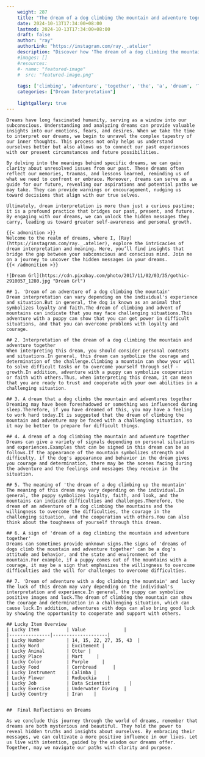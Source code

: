 ```yaml
---
    weight: 287
    title: "The dream of a dog climbing the mountain and adventure together"  # Assuming 'title' column exists
    date: 2024-10-13T17:34:00+08:00
    lastmod: 2024-10-13T17:34:00+08:00
    draft: false
    author: "ray"
    authorLink: "https://instagram.com/ray._.atelier"
    description: "Discover how 'The dream of a dog climbing the mountain and adventure together' can interpret your future and uncover its significant meanings in your life."
    #images: []
    #resources:
    #- name: "featured-image"
    #  src: "featured-image.png"
    
    tags: ['climbing', 'adventure', 'together', 'the', 'a', 'dream', 'The', 'mountain', 'and', 'of', 'dog']
    categories: ["Dream Interpretation"]
    
    lightgallery: true
---
```

    
    Dreams have long fascinated humanity, serving as a window into our subconscious. Understanding and analyzing dreams can provide valuable insights into our emotions, fears, and desires. When we take the time to interpret our dreams, we begin to unravel the complex tapestry of our inner thoughts. This process not only helps us understand ourselves better but also allows us to connect our past experiences with our present circumstances and future possibilities.
    
    By delving into the meanings behind specific dreams, we can gain clarity about unresolved issues from our past. These dreams often reflect our memories, traumas, and lessons learned, reminding us of what we need to confront or embrace. Moreover, dreams can serve as a guide for our future, revealing our aspirations and potential paths we may take. They can provide warnings or encouragement, nudging us toward decisions that align with our true selves.
    
    Ultimately, dream interpretation is more than just a curious pastime; it is a profound practice that bridges our past, present, and future. By engaging with our dreams, we can unlock the hidden messages they carry, leading us toward greater self-awareness and personal growth.
    
    {{< admonition >}}
    Welcome to the realm of dreams, where I, [Ray](https://instagram.com/ray._.atelier), explore the intricacies of dream interpretation and meaning. Here, you’ll find insights that bridge the gap between your subconscious and conscious mind. Join me on a journey to uncover the hidden messages in your dreams.
    {{< /admonition >}}
    
    ![Dream Grl](https://cdn.pixabay.com/photo/2017/11/02/03/35/gothic-2910057_1280.jpg "Dream Grl")
    
    ## 1. 'Dream of an adventure of a dog climbing the mountain'
    Dream interpretation can vary depending on the individual's experience and situation.But in general, the dog is known as an animal that symbolizes loyalty and faith.The dream of climbing and advent of mountains can indicate that you may face challenging situations.This adventure with a puppy can show that you can get power in difficult situations, and that you can overcome problems with loyalty and courage.
    
    ## 2. Interpretation of the dream of a dog climbing the mountain and adventure together
    When interpreting this dream, you should consider personal contexts and situations.In general, this dream can symbolize the courage and determination of the challenge.Climbing a mountain can show your will to solve difficult tasks or to overcome yourself through self -growth.In addition, adventure with a puppy can symbolize cooperation or faith with others.Thus, when interpreting this dream, it can mean that you are ready to trust and cooperate with your own abilities in a challenging situation.
    
    ## 3. A dream that a dog climbs the mountain and adventures together
    Dreaming may have been foreshadowed or something was influenced during sleep.Therefore, if you have dreamed of this, you may have a feeling to work hard today.It is suggested that the dream of climbing the mountain and adventure may be faced with a challenging situation, so it may be better to prepare for difficult things.
    
    ## 4. A dream of a dog climbing the mountain and adventure together
    Dreams can give a variety of signals depending on personal situations and experiences.Examples that can be signed in this dream can be as follows.If the appearance of the mountain symbolizes strength and difficulty, if the dog's appearance and behavior in the dream gives you courage and determination, there may be the scenes facing during the adventure and the feelings and messages they receive in the situation.
    
    ## 5. The meaning of 'the dream of a dog climbing up the mountain'
    The meaning of this dream may vary depending on the individual.In general, the puppy symbolizes loyalty, faith, and look, and the mountains can indicate difficulties and challenges.Therefore, the dream of an adventure of a dog climbing the mountains and the willingness to overcome the difficulties, the courage in the challenging situation, and the cooperation with others.You can also think about the toughness of yourself through this dream.
    
    ## 6. A sign of 'dream of a dog climbing the mountain and adventure together'
    Dreams can sometimes provide unknown signs.The signs of 'dreams of dogs climb the mountain and adventure together' can be a dog's attitude and behavior, and the state and environment of the mountain.For example, if a puppy comes out of the mountains with a courage, it may be a sign that emphasizes the willingness to overcome difficulties and the will for challenges to overcome difficulties.
    
    ## 7. 'Dream of adventure with a dog climbing the mountain' and lucky
    The luck of this dream may vary depending on the individual's interpretation and experience.In general, the puppy can symbolize positive images and luck.The dream of climbing the mountain can show the courage and determination in a challenging situation, which can cause luck.In addition, adventures with dogs can also bring good luck by showing the opportunity to cooperate and support with others.
    
    ## Lucky Item Overview
    | Lucky Item          | Value              |
    |---------------|--------------------|
    | Lucky Number        | 14, 15, 22, 27, 35, 43  |
    | Lucky Word          | Excitement |
    | Lucky Animal        | Otter |
    | Lucky Place         | Mart     |
    | Lucky Color         | Purple     |
    | Lucky Food          | Cornbread      |
    | Lucky Instrument    | Calimba |
    | Lucky Flower        | Rudbeckia    |
    | Lucky Job           | Data Scientist       |
    | Lucky Exercise      | Underwater Diving  |
    | Lucky Country       | Iran    |
    
    
    ##  Final Reflections on Dreams
    
    As we conclude this journey through the world of dreams, remember that dreams are both mysterious and beautiful. They hold the power to reveal hidden truths and insights about ourselves. By embracing their messages, we can cultivate a more positive influence in our lives. Let us live with intention, guided by the wisdom our dreams offer. Together, may we navigate our paths with clarity and purpose.
    